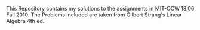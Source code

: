 This Repository contains my solutions to the assignments in MIT-OCW 18.06 Fall 2010. The Problems included are taken from GIlbert Strang's Linear Algebra 4th ed.
